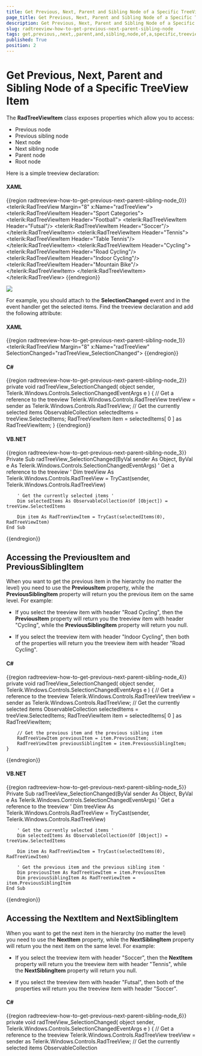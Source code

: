 ```yaml
---
title: Get Previous, Next, Parent and Sibling Node of a Specific TreeView Item
page_title: Get Previous, Next, Parent and Sibling Node of a Specific TreeView Item
description: Get Previous, Next, Parent and Sibling Node of a Specific TreeView Item
slug: radtreeview-how-to-get-previous-next-parent-sibling-node
tags: get,previous,,next,,parent,and,sibling,node,of,a,specific,treeview,item
published: True
position: 2
---
```


# Get Previous, Next, Parent and Sibling Node of a Specific TreeView Item

The __RadTreeViewItem__ class exposes properties which allow you to access:

* Previous node
* Previous sibling node
* Next node
* Next sibling node
* Parent node
* Root node

Here is a simple treeview declaration: 

#### __XAML__

{{region radtreeview-how-to-get-previous-next-parent-sibling-node_0}}
	<telerik:RadTreeView Margin="8" x:Name="radTreeView">
	    <telerik:RadTreeViewItem Header="Sport Categories">
	        <telerik:RadTreeViewItem Header="Football">
	            <telerik:RadTreeViewItem Header="Futsal"/>
	            <telerik:RadTreeViewItem Header="Soccer"/>
	        </telerik:RadTreeViewItem>
	        <telerik:RadTreeViewItem Header="Tennis">
	            <telerik:RadTreeViewItem Header="Table Tennis"/>
	        </telerik:RadTreeViewItem>
	        <telerik:RadTreeViewItem Header="Cycling">
	            <telerik:RadTreeViewItem Header="Road Cycling"/>
	            <telerik:RadTreeViewItem Header="Indoor Cycling"/>
	            <telerik:RadTreeViewItem Header="Mountain Bike"/>
	        </telerik:RadTreeViewItem>
	    </telerik:RadTreeViewItem>
	</telerik:RadTreeView>
{{endregion}}

![](images/RadTreeView_HowToGetPreviousNextSiblingParentNode_010.PNG)

For example, you should attach to the __SelectionChanged__ event and in the event handler get the selected items. Find the treeview declaration and add the following attribute: 

#### __XAML__

{{region radtreeview-how-to-get-previous-next-parent-sibling-node_1}}
	<telerik:RadTreeView Margin="8" x:Name="radTreeView" SelectionChanged="radTreeView_SelectionChanged">
{{endregion}}

#### __C#__

{{region radtreeview-how-to-get-previous-next-parent-sibling-node_2}}
	private void radTreeView_SelectionChanged( object sender, Telerik.Windows.Controls.SelectionChangedEventArgs e )
	{
	    // Get a reference to the treeview
	    Telerik.Windows.Controls.RadTreeView treeView = sender as Telerik.Windows.Controls.RadTreeView;
	    // Get the currently selected items
	    ObservableCollection<Object> selectedItems = treeView.SelectedItems;
	    RadTreeViewItem item = selectedItems[ 0 ] as RadTreeViewItem;
	}
{{endregion}}

#### __VB.NET__

{{region radtreeview-how-to-get-previous-next-parent-sibling-node_3}}
	Private Sub radTreeView_SelectionChanged(ByVal sender As Object, ByVal e As Telerik.Windows.Controls.SelectionChangedEventArgs)
	    ' Get a reference to the treeview '
	    Dim treeView As Telerik.Windows.Controls.RadTreeView = TryCast(sender, Telerik.Windows.Controls.RadTreeView)
	
	    ' Get the currently selected items '
	    Dim selectedItems As ObservableCollection(Of [Object]) = treeView.SelectedItems
	
	    Dim item As RadTreeViewItem = TryCast(selectedItems(0), RadTreeViewItem)
	End Sub
{{endregion}}

## Accessing the PreviousItem and PreviousSiblingItem 

When you want to get the previous item in the hierarchy (no matter the level) you need to use the __PreviousItem__ property, while the __PreviousSiblingItem__ property will return you the previous item on the same level. For example:

* If you select the treeview item with header "Road Cycling", then the __PreviousItem__ property will return you the treeview item with header "Cycling", while the __PreviousSiblingItem__ property will return you null.

* If you select the treeview item with header "Indoor Cycling", then both of the properties will return you the treeview item with header "Road Cycling". 

#### __C#__

{{region radtreeview-how-to-get-previous-next-parent-sibling-node_4}}
	private void radTreeView_SelectionChanged( object sender, Telerik.Windows.Controls.SelectionChangedEventArgs e )
	{
	    // Get a reference to the treeview
	    Telerik.Windows.Controls.RadTreeView treeView = sender as Telerik.Windows.Controls.RadTreeView;
	    // Get the currently selected items
	    ObservableCollection<Object> selectedItems = treeView.SelectedItems;
	    RadTreeViewItem item = selectedItems[ 0 ] as RadTreeViewItem;
	
	    // Get the previous item and the previous sibling item
	    RadTreeViewItem previousItem = item.PreviousItem;
	    RadTreeViewItem previousSiblingItem = item.PreviousSiblingItem;
	}
{{endregion}}

#### __VB.NET__

{{region radtreeview-how-to-get-previous-next-parent-sibling-node_5}}
	Private Sub radTreeView_SelectionChanged(ByVal sender As Object, ByVal e As Telerik.Windows.Controls.SelectionChangedEventArgs)
	    ' Get a reference to the treeview '
	    Dim treeView As Telerik.Windows.Controls.RadTreeView = TryCast(sender, Telerik.Windows.Controls.RadTreeView)
	
	    ' Get the currently selected items '
	    Dim selectedItems As ObservableCollection(Of [Object]) = treeView.SelectedItems
	
	    Dim item As RadTreeViewItem = TryCast(selectedItems(0), RadTreeViewItem)
	
	    ' Get the previous item and the previous sibling item '
	    Dim previousItem As RadTreeViewItem = item.PreviousItem
	    Dim previousSiblingItem As RadTreeViewItem = item.PreviousSiblingItem
	End Sub
{{endregion}}

## Accessing the NextItem and NextSiblingItem 

When you want to get the next item in the hierarchy (no matter the level) you need to use the __NextItem__ property, while the __NextSiblingItem__ property will return you the next item on the same level. For example:

* If you select the treeview item with header "Soccer", then the __NextItem__ property will return you the treeview item with header "Tennis", while the __NextSiblingItem__ property will return you null.

* If you select the treeview item with header "Futsal", then both of the properties will return you the treeview item with header "Soccer". 

#### __C#__

{{region radtreeview-how-to-get-previous-next-parent-sibling-node_6}}
	private void radTreeView_SelectionChanged( object sender, Telerik.Windows.Controls.SelectionChangedEventArgs e )
	{
	    // Get a reference to the treeview
	    Telerik.Windows.Controls.RadTreeView treeView = sender as Telerik.Windows.Controls.RadTreeView;
	    // Get the currently selected items
	    ObservableCollection<Object> selectedItems = treeView.SelectedItems;
	    RadTreeViewItem item = selectedItems[ 0 ] as RadTreeViewItem;
	    // Get the previous item and the previous sibling item
	    RadTreeViewItem previousItem = item.PreviousItem;
	    RadTreeViewItem previousSiblingItem = item.PreviousSiblingItem;
	
	    // Get the next item and the next sibling item
	    RadTreeViewItem nextItem = item.NextItem;
	    RadTreeViewItem nextSiblingItem = item.NextSiblingItem;
	}
{{endregion}}

#### __XAML__

{{region radtreeview-how-to-get-previous-next-parent-sibling-node_7}}
	Private Sub radTreeView_SelectionChanged(ByVal sender As Object, ByVal e As Telerik.Windows.Controls.SelectionChangedEventArgs)
	    ' Get a reference to the treeview '
	    Dim treeView As Telerik.Windows.Controls.RadTreeView = TryCast(sender, Telerik.Windows.Controls.RadTreeView)
	
	    ' Get the currently selected items '
	    Dim selectedItems As ObservableCollection(Of [Object]) = treeView.SelectedItems
	
	    Dim item As RadTreeViewItem = TryCast(selectedItems(0), RadTreeViewItem)
	
	    ' Get the previous item and the previous sibling item '
	    Dim previousItem As RadTreeViewItem = item.PreviousItem
	    Dim previousSiblingItem As RadTreeViewItem = item.PreviousSiblingItem
	
	    ' Get the next item and the next sibling item '
	    Dim nextItem As RadTreeViewItem = item.NextItem
	    Dim nextSiblingItem As RadTreeViewItem = item.NextSiblingItem
	End Sub
{{endregion}}

## Accessing the ParentItem and RootItem 

If you want to get the parent item of the currently selected item, you should use the __ParentItem__ property. If you want to get the root item of the treeview, you should use the __RootItem__ property. For example:

* If you select the treeview item with header "Soccer", then the __ParentItem__ property will return you the treeview item with header "Football", while the __RootItem__ property will return you the treeview item with header "Sport Categories".

* If you select the treeview item with header "Sport Categories", then the __ParentItem__ property will return you null, while the __RootItem__ property will return you the same treeview item (with header "Sport Categories"). 

#### __C#__

{{region radtreeview-how-to-get-previous-next-parent-sibling-node_8}}
	private void radTreeView_SelectionChanged( object sender, Telerik.Windows.Controls.SelectionChangedEventArgs e )
	{
	    // Get a reference to the treeview
	    Telerik.Windows.Controls.RadTreeView treeView = sender as Telerik.Windows.Controls.RadTreeView;
	    // Get the currently selected items
	    ObservableCollection<Object> selectedItems = treeView.SelectedItems;
	    RadTreeViewItem item = selectedItems[ 0 ] as RadTreeViewItem;
	    // Get the previous item and the previous sibling item
	    RadTreeViewItem previousItem = item.PreviousItem;
	    RadTreeViewItem previousSiblingItem = item.PreviousSiblingItem;
	
	    // Get the next item and the next sibling item
	    RadTreeViewItem nextItem = item.NextItem;
	    RadTreeViewItem nextSiblingItem = item.NextSiblingItem;
	
	    // Get the parent item and the root item
	    RadTreeViewItem parentItem = item.ParentItem;
	    RadTreeViewItem rootItem = item.RootItem;
	}
{{endregion}}

#### __VB.NET__

{{region radtreeview-how-to-get-previous-next-parent-sibling-node_9}}
	Private Sub radTreeView_SelectionChanged(ByVal sender As Object, ByVal e As Telerik.Windows.Controls.SelectionChangedEventArgs)
	    ' Get a reference to the treeview '
	    Dim treeView As Telerik.Windows.Controls.RadTreeView = TryCast(sender, Telerik.Windows.Controls.RadTreeView)
	
	    ' Get the currently selected items '
	    Dim selectedItems As ObservableCollection(Of [Object]) = treeView.SelectedItems
	
	    Dim item As RadTreeViewItem = TryCast(selectedItems(0), RadTreeViewItem)
	
	    ' Get the previous item and the previous sibling item '
	    Dim previousItem As RadTreeViewItem = item.PreviousItem
	    Dim previousSiblingItem As RadTreeViewItem = item.PreviousSiblingItem
	
	    ' Get the next item and the next sibling item '
	    Dim nextItem As RadTreeViewItem = item.NextItem
	    Dim nextSiblingItem As RadTreeViewItem = item.NextSiblingItem
	
	    ' Get the parent item and the root item '
	    Dim parentItem As RadTreeViewItem = item.ParentItem
	    Dim rootItem As RadTreeViewItem = item.RootItem
	End Sub
{{endregion}}

## See Also
 * [Expand and Collapse Items]({%slug radtreeview-how-to-expand-and-collapse-items%})
 * [Implement Drag and Drop Between TreeView and ListBox]({%slug radtreeview-how-to-implement-drag-and-drop-between-treeview-and-listbox%})
 * [Add Check Boxes (Radio Buttons) Next to Each Item]({%slug radtreeview-how-to-add-checkboxes-next-to-each-item%})